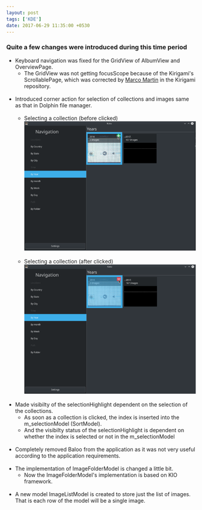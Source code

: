 ```yaml
---
layout: post
tags: ['KDE']
date: 2017-06-29 11:35:00 +0530
---
```

### Quite a few changes were introduced during this time period
* Keyboard navigation was fixed for the GridView of AlbumView and OverviewPage.
    - The GridView was not getting focusScope because of the Kirigami's ScrollablePage, which was corrected by [Marco Martin](http://notmart.org/blog/) in the Kirigami repository.
<br><br>
* Introduced corner action for selection of collections and images same as that in Dolphin file manager.<br><br>
    - Selecting a collection (before clicked)
    ![Selecting a collection before clicked](/img/selection-before-clicked.png)
    <br><br>
    - Selecting a collection (after clicked)
    ![Selecting a collection after clicked](/img/selection-after-clicked.png)
    <br><br>
* Made visibilty of the selectionHighlight dependent on the selection of the collections.
    - As soon as a collection is clicked, the index is inserted into the m_selectionModel (SortModel).
    - And the visibilty status of the selectionHighlight is dependent on whether the index is selected or not in the m_selectionModel
    <br><br>
* Completely removed Baloo from the application as it was not very useful according to the application requirements.
    <br><br>
* The implementation of ImageFolderModel is changed a little bit. 
    - Now the ImageFolderModel's implementation is based on KIO framework.
    <br><br>
* A new model ImageListModel is created to store just the list of images. That is each row of the model will be a single image.
